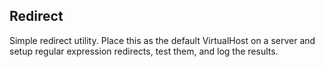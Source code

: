 ## Redirect

Simple redirect utility. Place this as the default VirtualHost on a server and
setup regular expression redirects, test them, and log the results.
